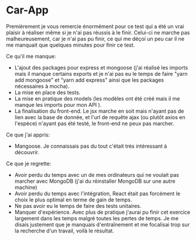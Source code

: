 # Car-App


Premièrement je vous remercie énormément pour ce test qui a été un vrai plaisir à réaliser même si je n'ai pas réussis à le finir.
Celui-ci ne marche pas malheureusement, car je n'ai pas pu finir, ce qui me déçoi un peu car il ne me manquait que quelques minutes pour finir ce test.

Ce qu'il me manque: 
- L'ajout des packages pour express et mongoose (j'ai réalisé les imports mais il manque certains exports et je n'ai pas eu le temps
de faire "yarn add mongoose" et "yarn add express" ainsi que les packages nécessaires à mocha).
- La mise en place des tests.
- La mise en pratique des models (les modèles ont été créé mais il me manque les imports pour mon API ).
- La finalisation du front-end. Le jsx marche en soit mais n'ayant pas de lien avec la base de donnée, et l'url de requête ajax (ou plutôt axios en l'espèce) n'ayant pas été testé, le front-end ne peux pas marcher.

Ce que j'ai appris:

- Mangoose. Je connaissais pas du tout c'était très intéressant à découvrir.

Ce que je regrette:

- Avoir perdu du temps avec un de mes ordinateurs qui ne voulait pas marcher avec MongoDB (j'ai du réinstaller MongoDB sur une autre machine)
- Avoir perdu du temps avec l'intégration, React était pas forcément le choix le plus optimal en terme de gain de temps.
- Ne pas avoir eu le temps de faire des tests unitaires.
- Manquer d'expérience. Avec plus de pratique j'aurai pu finir cet exercice largement dans les temps malgré toutes les pertes de temps. Je me disais justement que je manquais d'entraînement et me focalisai trop sur la recherche d'un travail, voilà le résultat.

